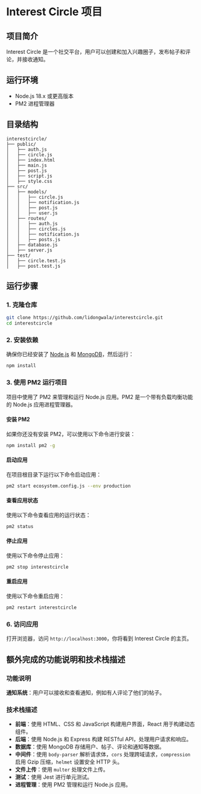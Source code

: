 # Interest Circle 项目

## 项目简介
Interest Circle 是一个社交平台，用户可以创建和加入兴趣圈子，发布帖子和评论，并接收通知。

## 运行环境
- Node.js 18.x 或更高版本
- PM2 进程管理器

## 目录结构
```
interestcircle/
├── public/
│   ├── auth.js
│   ├── circle.js
│   ├── index.html
│   ├── main.js
│   ├── post.js
│   ├── script.js
│   ├── style.css
├── src/
│   ├── models/
│   │   ├── circle.js
│   │   ├── notification.js
│   │   ├── post.js
│   │   ├── user.js
│   ├── routes/
│   │   ├── auth.js
│   │   ├── circles.js
│   │   ├── notification.js
│   │   ├── posts.js
│   ├── database.js
│   ├── server.js
├── test/
│   ├── circle.test.js
│   ├── post.test.js
```

## 运行步骤

### 1. 克隆仓库
```bash
git clone https://github.com/lidongwala/interestcircle.git
cd interestcircle
```

### 2. 安装依赖
确保你已经安装了 [Node.js](https://nodejs.org/) 和 [MongoDB](https://www.mongodb.com/)，然后运行：
```bash
npm install
```

### 3. 使用 PM2 运行项目
项目中使用了 PM2 来管理和运行 Node.js 应用。PM2 是一个带有负载均衡功能的 Node.js 应用进程管理器。

#### 安装 PM2
如果你还没有安装 PM2，可以使用以下命令进行安装：
```bash
npm install pm2 -g
```

#### 启动应用
在项目根目录下运行以下命令启动应用：
```bash
pm2 start ecosystem.config.js --env production
```

#### 查看应用状态
使用以下命令查看应用的运行状态：
```bash
pm2 status
```

#### 停止应用
使用以下命令停止应用：
```bash
pm2 stop interestcircle
```

#### 重启应用
使用以下命令重启应用：
```bash
pm2 restart interestcircle
```

### 6. 访问应用
打开浏览器，访问 `http://localhost:3000`，你将看到 Interest Circle 的主页。

## 额外完成的功能说明和技术栈描述

### 功能说明
**通知系统**：用户可以接收和查看通知，例如有人评论了他们的帖子。

### 技术栈描述
- **前端**：使用 HTML、CSS 和 JavaScript 构建用户界面，React 用于构建动态组件。
- **后端**：使用 Node.js 和 Express 构建 RESTful API，处理用户请求和响应。
- **数据库**：使用 MongoDB 存储用户、帖子、评论和通知等数据。
- **中间件**：使用 `body-parser` 解析请求体，`cors` 处理跨域请求，`compression` 启用 Gzip 压缩，`helmet` 设置安全 HTTP 头。
- **文件上传**：使用 `multer` 处理文件上传。
- **测试**：使用 Jest 进行单元测试。
- **进程管理**：使用 PM2 管理和运行 Node.js 应用。
